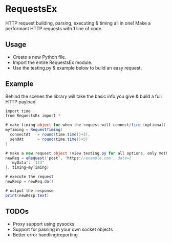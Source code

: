 # RequestsEx

HTTP request building, parsing, executing & timing all in one! Make a performant HTTP requests with 1 line of code.

## Usage

- Create a new Python file.
- Import the entire RequestsEx module.
- Use the testing.py & example below to build an easy request.

## Example

Behind the scenes the library will take the basic info you give & build a full HTTP payload.
```cs
import time
from RequestsEx import *

# make timing object for when the request will connect/fire (optional)
myTiming = RequestTiming(
  connectAt   = round(time.time()+3), 
  sendAt      = round(time.time()+5)
)

# make a new request object (view testing.py for all options, only method & url are required)
newReq = eRequest('post', 'https://example.com', data={
  'myData': '123'
}, timing=myTiming)

# execute the request
newResp = newReq.do()

# output the response
print(newResp.text)
```

## TODOs

- Proxy support using pysocks
- Support for passing in your own socket objects
- Better error handling/reporting
